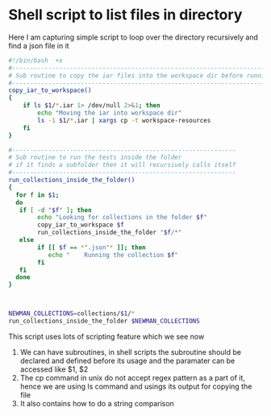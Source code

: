# Shell script to list files in directory
Here I am capturing simple script to loop over the directory recursively and find a json file in it

```sh
#!/bin/bash  +x
#-----------------------------------------------------------------------------------
# Sub routine to copy the iar files into the workspace dir before running the tests
#-----------------------------------------------------------------------------------
copy_iar_to_workspace()
{
	if ls $1/*.iar 1> /dev/null 2>&1; then
		echo "Moving the iar into workspace dir"
		ls -1 $1/*.iar | xargs cp -t workspace-resources
	fi
}

#--------------------------------------------------------------
# Sub routine to run the tests inside the folder
# if it finds a subfolder then it will recursively calls itself
#--------------------------------------------------------------
run_collections_inside_the_folder()
{
  for f in $1;
  do
   if [ -d "$f" ]; then
        echo "Looking for collections in the folder $f"        
        copy_iar_to_workspace $f
        run_collections_inside_the_folder "$f/*"
   else
        if [[ $f == *".json"* ]]; then
           echo "    Running the collection $f"
        fi
   fi
  done
}



NEWMAN_COLLECTIONS=collections/$1/*
run_collections_inside_the_folder $NEWMAN_COLLECTIONS

```

This script uses lots of scripting feature which we see now
1. We can have subroutines, in shell scripts the subroutine should be declared and defined before its usage and the paramater can be accessed like $1, $2
2. The cp command in unix do not accept regex pattern as a part of it, hence we are using ls command and usings its output for copying the file
3. It also contains how to do a string comparison